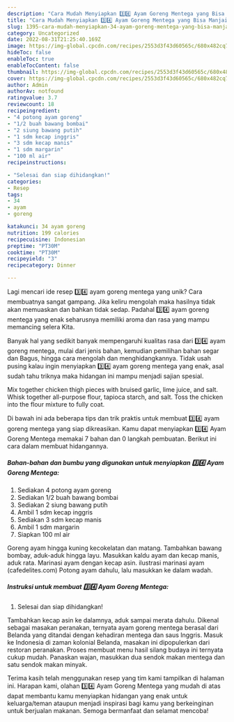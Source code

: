 ```yaml
---
description: "Cara Mudah Menyiapkan 3️⃣4️⃣ Ayam Goreng Mentega yang Bisa Manjain Lidah"
title: "Cara Mudah Menyiapkan 3️⃣4️⃣ Ayam Goreng Mentega yang Bisa Manjain Lidah"
slug: 1395-cara-mudah-menyiapkan-34-ayam-goreng-mentega-yang-bisa-manjain-lidah
category: Uncategorized
date: 2022-08-31T21:25:40.169Z
image: https://img-global.cpcdn.com/recipes/2553d3f43d60565c/680x482cq70/34-ayam-goreng-mentega-foto-resep-utama.jpg
hideToc: false
enableToc: true
enableTocContent: false
thumbnail: https://img-global.cpcdn.com/recipes/2553d3f43d60565c/680x482cq70/34-ayam-goreng-mentega-foto-resep-utama.jpg
cover: https://img-global.cpcdn.com/recipes/2553d3f43d60565c/680x482cq70/34-ayam-goreng-mentega-foto-resep-utama.jpg
author: Admin
authorAv: notfound
ratingvalue: 3.7
reviewcount: 18
recipeingredient:
- "4 potong ayam goreng"
- "1/2 buah bawang bombai"
- "2 siung bawang putih"
- "1 sdm kecap inggris"
- "3 sdm kecap manis"
- "1 sdm margarin"
- "100 ml air"
recipeinstructions:

- "Selesai dan siap dihidangkan!"
categories:
- Resep
tags:
- 34
- ayam
- goreng

katakunci: 34 ayam goreng 
nutrition: 199 calories
recipecuisine: Indonesian
preptime: "PT30M"
cooktime: "PT30M"
recipeyield: "3"
recipecategory: Dinner

---
```





Lagi mencari ide resep 3️⃣4️⃣ ayam goreng mentega yang unik? Cara membuatnya sangat gampang. Jika keliru mengolah maka hasilnya tidak akan memuaskan dan bahkan tidak sedap. Padahal 3️⃣4️⃣ ayam goreng mentega yang enak seharusnya memiliki aroma dan rasa yang mampu memancing selera Kita.





Banyak hal yang sedikit banyak mempengaruhi kualitas rasa dari 3️⃣4️⃣ ayam goreng mentega, mulai dari jenis bahan, kemudian pemilihan bahan segar dan Bagus, hingga cara mengolah dan menghidangkannya. Tidak usah pusing kalau ingin menyiapkan 3️⃣4️⃣ ayam goreng mentega yang enak,      asal sudah tahu triknya maka hidangan ini mampu menjadi sajian spesial.














Mix together chicken thigh pieces with bruised garlic, lime juice, and salt. Whisk together all-purpose flour, tapioca starch, and salt. Toss the chicken into the flour mixture to fully coat.






Di bawah ini ada beberapa tips dan trik praktis untuk membuat 3️⃣4️⃣ ayam goreng mentega yang siap dikreasikan. Kamu dapat menyiapkan 3️⃣4️⃣ Ayam Goreng Mentega memakai 7 bahan dan 0 langkah pembuatan. Berikut ini cara dalam membuat hidangannya.

<!--inarticleads1-->

##### Bahan-bahan dan bumbu yang digunakan untuk menyiapkan 3️⃣4️⃣ Ayam Goreng Mentega:

1. Sediakan 4 potong ayam goreng
1. Sediakan 1/2 buah bawang bombai
1. Sediakan 2 siung bawang putih
1. Ambil 1 sdm kecap inggris
1. Sediakan 3 sdm kecap manis
1. Ambil 1 sdm margarin
1. Siapkan 100 ml air


Goreng ayam hingga kuning kecokelatan dan matang. Tambahkan bawang bombay, aduk-aduk hingga layu. Masukkan kaldu ayam dan kecap manis, aduk rata. Marinasi ayam dengan kecap asin. ilustrasi marinasi ayam (cafedelites.com) Potong ayam dahulu, lalu masukkan ke dalam wadah. 

<!--inarticleads2-->

##### Instruksi untuk membuat 3️⃣4️⃣ Ayam Goreng Mentega:


1. Selesai dan siap dihidangkan!

Tambahkan kecap asin ke dalamnya, aduk sampai merata dahulu. Dikenal sebagai masakan peranakan, ternyata ayam goreng mentega berasal dari Belanda yang ditandai dengan kehadiran mentega dan saus Inggris. Masuk ke Indonesia di zaman kolonial Belanda, masakan ini dipopulerkan dari restoran peranakan. Proses membuat menu hasil silang budaya ini ternyata cukup mudah. Panaskan wajan, masukkan dua sendok makan mentega dan satu sendok makan minyak. 

Terima kasih telah menggunakan resep yang tim kami tampilkan di halaman ini. Harapan kami, olahan 3️⃣4️⃣ Ayam Goreng Mentega yang mudah di atas dapat membantu kamu menyiapkan hidangan yang enak untuk keluarga/teman ataupun menjadi inspirasi bagi kamu yang berkeinginan untuk berjualan makanan. Semoga bermanfaat dan selamat mencoba!
